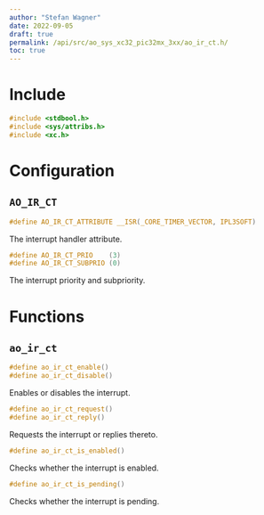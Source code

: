 ```yaml
---
author: "Stefan Wagner"
date: 2022-09-05
draft: true
permalink: /api/src/ao_sys_xc32_pic32mx_3xx/ao_ir_ct.h/
toc: true
---
```


# Include

```c
#include <stdbool.h>
#include <sys/attribs.h>
#include <xc.h>
```

# Configuration

## `AO_IR_CT`

```c
#define AO_IR_CT_ATTRIBUTE __ISR(_CORE_TIMER_VECTOR, IPL3SOFT)
```

The interrupt handler attribute.

```c
#define AO_IR_CT_PRIO    (3)
#define AO_IR_CT_SUBPRIO (0)
```

The interrupt priority and subpriority.

# Functions

## `ao_ir_ct`

```c
#define ao_ir_ct_enable()
#define ao_ir_ct_disable()
```

Enables or disables the interrupt.

```c
#define ao_ir_ct_request()
#define ao_ir_ct_reply()
```

Requests the interrupt or replies thereto.

```c
#define ao_ir_ct_is_enabled()
```

Checks whether the interrupt is enabled.

```c
#define ao_ir_ct_is_pending()
```

Checks whether the interrupt is pending.
